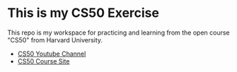 # This is my CS50 Exercise

This repo is my workspace for practicing and learning from the open course "CS50" from Harvard University.

- [CS50 Youtube Channel](https://www.youtube.com/user/cs50tv)
- [CS50 Course Site](https://cs50.harvard.edu/)

### 
